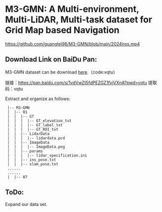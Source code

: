 # M3-GMN: A Multi-environment, Multi-LiDAR, Multi-task dataset for Grid Map based Navigation



https://github.com/guanglei96/M3-GMN/blob/main/2024iros.mp4

## Download Link on BaiDu Pan:

M3-GMN dataset can be download [here](https://pan.baidu.com/s/1vdVwZt5fdPEZGZ1fyjVXnA?pwd=vqtu).（code:vqtu）

链接：https://pan.baidu.com/s/1vdVwZt5fdPEZGZ1fyjVXnA?pwd=vqtu 
提取码：vqtu

Extract and organize as follows:

```
 |-- M3-GMN
 |  |-- 01
 |  |  |-- GT
 |  |  |  |-- GT_elevation_txt
 |  |  |  |-- GT_label_txt
 |  |  |  |-- GT_ROI_txt
 |  |  |-- LidarData
 |  |  |  |-- lidardata.pcd
 |  |  |-- ImageData
 |  |  |  |-- ImageData.png
 |  |  |-- params
 |  |  |  |-- lidar_specification.ini
 |  |  |-- ins_pose.txt
 |  |  |-- slam_pose.txt
 ......
 ......
 |  |-- 07
```



## ToDo:

Expand our data set.

